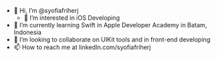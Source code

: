 - 👋 Hi, I’m @syofiafriherj
  - 👀 I’m interested in iOS Developing
- 🌱 I’m currently learning Swift in Apple Developer Academy in Batam, Indonesia
- 💞️ I’m looking to collaborate on UIKit tools and in front-end developing
- 📫 How to reach me at linkedIn.com/syofiafriherj

<!---
syofiafriherj/syofiafriherj is a ✨ special ✨ repository because its `README.md` (this file) appears on your GitHub profile.
You can click the Preview link to take a look at your changes.
--->
